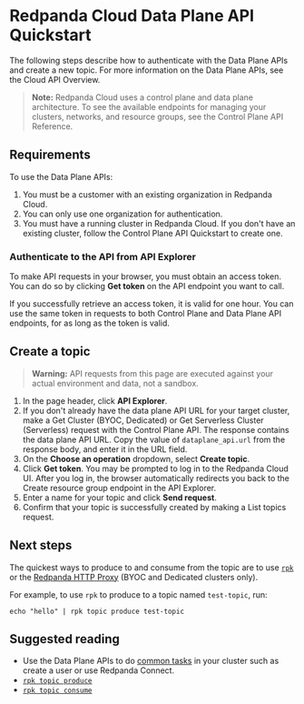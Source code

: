 # Redpanda Cloud Data Plane API Quickstart

The following steps describe how to authenticate with the Data Plane APIs and create a new topic. For more information on the Data Plane APIs, see the Cloud API Overview.

> **Note:** Redpanda Cloud uses a control plane and data plane architecture. To see the available endpoints for managing your clusters, networks, and resource groups, see the Control Plane API Reference.

## Requirements

To use the Data Plane APIs:

1. You must be a customer with an existing organization in Redpanda Cloud.
2. You can only use one organization for authentication.
3. You must have a running cluster in Redpanda Cloud. If you don't have an existing cluster, follow the Control Plane API Quickstart to create one. 

### Authenticate to the API from API Explorer

To make API requests in your browser, you must obtain an access token. You can do so by clicking **Get token** on the API endpoint you want to call.

If you successfully retrieve an access token, it is valid for one hour. You can use the same token in requests to both Control Plane and Data Plane API endpoints, for as long as the token is valid.

## Create a topic

> **Warning:** API requests from this page are executed against your actual environment and data, not a sandbox.

1. In the page header, click **API Explorer**.
1. If you don't already have the data plane API URL for your target cluster, make a Get Cluster (BYOC, Dedicated) or Get Serverless Cluster (Serverless) request with the Control Plane API. The response contains the data plane API URL. Copy the value of `dataplane_api.url` from the response body, and enter it in the URL field.
1. On the **Choose an operation** dropdown, select **Create topic**.
1. Click **Get token**. You may be prompted to log in to the Redpanda Cloud UI. After you log in, the browser automatically redirects you back to the Create resource group endpoint in the API Explorer.
1. Enter a name for your topic and click **Send request**.
1. Confirm that your topic is successfully created by making a List topics request.

## Next steps

The quickest ways to produce to and consume from the topic are to use [`rpk`](https://docs.redpanda.com/redpanda-cloud/manage/rpk/rpk-install/) or the [Redpanda HTTP Proxy](https://docs.redpanda.com/api/doc/http-proxy) (BYOC and Dedicated clusters only).

For example, to use `rpk` to produce to a topic named `test-topic`, run:

```
echo "hello" | rpk topic produce test-topic
```

## Suggested reading

- Use the Data Plane APIs to do [common tasks](https://docs.redpanda.com/redpanda-cloud/manage/api/cloud-dataplane-api) in your cluster such as create a user or use Redpanda Connect.
- [`rpk topic produce`](https://docs.redpanda.com/redpanda-cloud/reference/rpk/rpk-topic/rpk-topic-produce/)
- [`rpk topic consume`](https://docs.redpanda.com/redpanda-cloud/reference/rpk/rpk-topic/rpk-topic-consume/)

